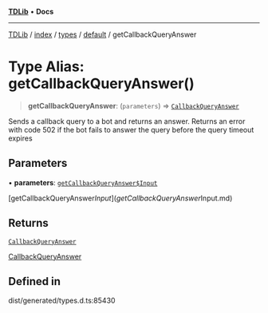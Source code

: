 [**TDLib**](../../../../../../README.md) • **Docs**

***

[TDLib](../../../../../../modules.md) / [index](../../../../../README.md) / [types](../../../README.md) / [default](../README.md) / getCallbackQueryAnswer

# Type Alias: getCallbackQueryAnswer()

> **getCallbackQueryAnswer**: (`parameters`) => [`CallbackQueryAnswer`](CallbackQueryAnswer-1.md)

Sends a callback query to a bot and returns an answer. Returns an error with code 502 if the bot fails to answer the query before the query timeout expires

## Parameters

• **parameters**: [`getCallbackQueryAnswer$Input`](getCallbackQueryAnswer$Input.md)

[getCallbackQueryAnswer$Input](getCallbackQueryAnswer$Input.md)

## Returns

[`CallbackQueryAnswer`](CallbackQueryAnswer-1.md)

[CallbackQueryAnswer](CallbackQueryAnswer-1.md)

## Defined in

dist/generated/types.d.ts:85430
